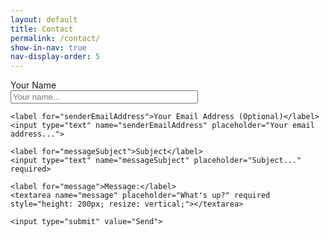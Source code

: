 ```yaml
---
layout: default
title: Contact
permalink: /contact/
show-in-nav: true
nav-display-order: 5
---
```


<style>
    form * {
        display: block;
    }

    label, input[type="submit"] {
        margin-top: 10px;
    }

    input[type="text"], textarea {
        width: 300px;
    }
</style>

<!-- Using Formspree as GitHub pages does not support any dynamic components (e.g. PHP). -->
<form action="https://formspree.io/f/mayvqely" method="POST">
    <label for="senderName">Your Name</label>
    <input type="text" name="senderName" placeholder="Your name..." required>

    <label for="senderEmailAddress">Your Email Address (Optional)</label>
    <input type="text" name="senderEmailAddress" placeholder="Your email address...">    

    <label for="messageSubject">Subject</label>
    <input type="text" name="messageSubject" placeholder="Subject..." required>    

    <label for="message">Message:</label>
    <textarea name="message" placeholder="What's up?" required style="height: 200px; resize: vertical;"></textarea>

    <input type="submit" value="Send">
</form>